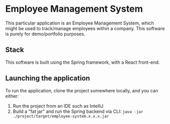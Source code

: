 # Employee Management System

This particular application is an Employee Management System, which might be used to track/manage employees within a company. This software is purely for demo/portfolio purposes.

## Stack

This software is built using the Spring framework, with a React front-end.

## Launching the application

To run the application, clone the project somewhere locally, and you can either:

1. Run the project from an IDE such as IntelliJ
2. Build a "fat jar" and run the Spring backend via CLI: `java -jar ./project/target/employee-system.x.x.x.jar`
